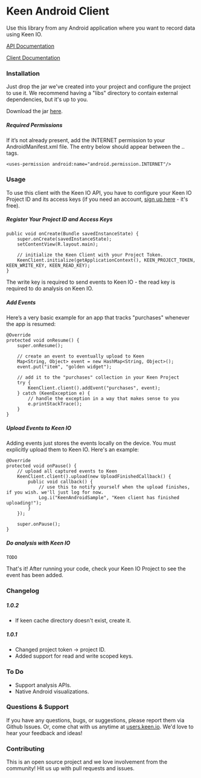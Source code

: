 Keen Android Client
===================

Use this library from any Android application where you want to record data using Keen IO.

[API Documentation](https://keen.io/docs/clients/android/usage-guide/)

[Client Documentation](https://keen.io/static/android-reference/index.html)

### Installation

Just drop the jar we've created into your project and configure the project to use it. We recommend having a "libs" directory to contain external dependencies, but it's up to you.

Download the jar [here](http://keen.io/static/code/KeenClient-Android.jar).

##### Required Permissions

If it’s not already present, add the INTERNET permission to your AndroidManifest.xml file. The entry below should appear between the <manifest> .. </manifest> tags.

    <uses-permission android:name="android.permission.INTERNET"/>

### Usage

To use this client with the Keen IO API, you have to configure your Keen IO Project ID and its access keys (if you need an account, [sign up here](https://keen.io/) - it's free).

##### Register Your Project ID and Access Keys

    public void onCreate(Bundle savedInstanceState) {
        super.onCreate(savedInstanceState);
        setContentView(R.layout.main);

        // initialize the Keen Client with your Project Token.
        KeenClient.initialize(getApplicationContext(), KEEN_PROJECT_TOKEN, KEEN_WRITE_KEY, KEEN_READ_KEY);
    }

The write key is required to send events to Keen IO - the read key is required to do analysis on Keen IO.

##### Add Events

Here’s a very basic example for an app that tracks "purchases" whenever the app is resumed:

    @Override
    protected void onResume() {
        super.onResume();

        // create an event to eventually upload to Keen
        Map<String, Object> event = new HashMap<String, Object>();
        event.put("item", "golden widget");

        // add it to the "purchases" collection in your Keen Project
        try {
            KeenClient.client().addEvent("purchases", event);
        } catch (KeenException e) {
            // handle the exception in a way that makes sense to you
            e.printStackTrace();
        }
    }

##### Upload Events to Keen IO

Adding events just stores the events locally on the device. You must explicitly upload them to Keen IO. Here's an example:

    @Override
    protected void onPause() {
        // upload all captured events to Keen
        KeenClient.client().upload(new UploadFinishedCallback() {
            public void callback() {
                // use this to notify yourself when the upload finishes, if you wish. we'll just log for now.
                Log.i("KeenAndroidSample", "Keen client has finished uploading!");
            }
        });

        super.onPause();
    }

##### Do analysis with Keen IO

    TODO

That's it! After running your code, check your Keen IO Project to see the event has been added.

### Changelog

##### 1.0.2

+ If keen cache directory doesn't exist, create it.

##### 1.0.1

+ Changed project token -> project ID.
+ Added support for read and write scoped keys.

### To Do

* Support analysis APIs.
* Native Android visualizations.

### Questions & Support

If you have any questions, bugs, or suggestions, please
report them via Github Issues. Or, come chat with us anytime
at [users.keen.io](http://users.keen.io). We'd love to hear your feedback and ideas!

### Contributing
This is an open source project and we love involvement from the community! Hit us up with pull requests and issues.
